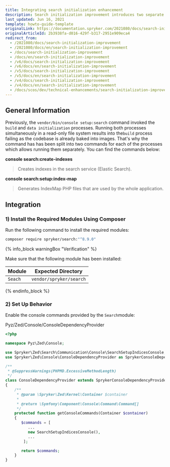 ```yaml
---
title: Integrating search initialization enhancement
description: Search initialization improvement introduces two separate commands for the build and data initialization processes.
last_updated: Jun 16, 2021
template: howto-guide-template
originalLink: https://documentation.spryker.com/2021080/docs/search-initialization-improvement
originalArticleId: 2b3938fa-d016-429f-b317-2951e909eca4
redirect_from:
  - /2021080/docs/search-initialization-improvement
  - /2021080/docs/en/search-initialization-improvement
  - /docs/search-initialization-improvement
  - /docs/en/search-initialization-improvement
  - /v6/docs/search-initialization-improvement
  - /v6/docs/en/search-initialization-improvement
  - /v5/docs/search-initialization-improvement
  - /v5/docs/en/search-initialization-improvement
  - /v4/docs/search-initialization-improvement
  - /v4/docs/en/search-initialization-improvement
  - /docs/scos/dev/technical-enhancements/search-initialization-improvement.html
---
```


## General Information

Previously, the `vendor/bin/console setup:search` command invoked the `build` and `data initialization` processes. Running both processes simultaneously in a read-only file system results into the`build` process failing as the codebase is already baked into images. That's why the command has has been split into two commands for each of the processes which allows running them separately. You can find the commands below:

**console search:create-indexes**
>Creates indexes in the search service (Elastic Search).

**console search:setup:index-map**
>Generates IndexMap PHP files that are used by the whole application.

## Integration

### 1) Install the Required Modules Using Composer

Run the following command to install the required modules:
```bash
composer require spryker/search:"^8.9.0"
```

{% info_block warningBox "Verification" %}


Make sure that the following module has been installed:

| Module | Expected Directory |
| --- | --- |
| `Seach` | `vendor/spryker/search` |

{% endinfo_block %}

### 2) Set Up Behavior

Enable the console commands provided by the `Search`module:

Pyz/Zed/Console/ConsoleDependencyProvider

```php
<?php

namespace Pyz\Zed\Console;

use Spryker\Zed\Search\Communication\Console\SearchSetupIndicesConsole;
use Spryker\Zed\Console\ConsoleDependencyProvider as SprykerConsoleDependencyProvider;

/**
 * @SuppressWarnings(PHPMD.ExcessiveMethodLength)
 */
class ConsoleDependencyProvider extends SprykerConsoleDependencyProvider
{
    /**
     * @param \Spryker\Zed\Kernel\Container $container
     *
     * @return \Symfony\Component\Console\Command\Command[]
     */
    protected function getConsoleCommands(Container $container)
    {
       $commands = [
          ...
          new SearchSetupIndicesConsole(),
          ...
        ];

       return $commands;
    }
}
```
